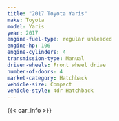 ```yaml
---
title: "2017 Toyota Yaris"
make: Toyota
model: Yaris
year: 2017
engine-fuel-type: regular unleaded
engine-hp: 106
engine-cylinders: 4
transmission-type: Manual
driven-wheels: Front wheel drive
number-of-doors: 4
market-category: Hatchback
vehicle-size: Compact
vehicle-style: 4dr Hatchback
---
```


{{< car_info >}}
